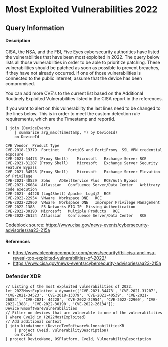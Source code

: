 # Most Exploited Vulnerabilities 2022

## Query Information

#### Description
CISA, the NSA, and the FBI, Five Eyes cybersecurity authorities have listed the vulnerabilities that have been most exploited in 2022. The query below lists all those vulnerabilities in order to be able to prioritize patching. These vulnerabilities should be patched as soon as possible to prevent breaches, if they have not already occurred. If one of those vulnerabilities is connected to the public internet, assume that the device has been compromised. 

You can add more CVE's to the current list based on the Additional Routinely Exploited Vulnerabilities listed in the CISA report in the references.

If you want to alert on this vulnerability the last lines need to be changed to the lines below. This is in order to meet the custom detection rule requirements, which are the Timestamp and reportId.
```
| join (DeviceEvents
    | summarize arg_max(Timestamp, *) by DeviceId)
    on DeviceId
```

```
CVE	Vendor	Product	Type
CVE-2018-13379	Fortinet	FortiOS and FortiProxy	SSL VPN credential exposure
CVE-2021-34473 (Proxy Shell)	Microsoft	Exchange Server	RCE
CVE-2021-31207 (Proxy Shell)	Microsoft	Exchange Server	Security Feature Bypass
CVE-2021-34523 (Proxy Shell)	Microsoft	Exchange Server	Elevation of Privilege
CVE-2021-40539	Zoho	ADSelfService Plus	RCE/Auth Bypass
CVE-2021-26084	Atlassian	Confluence Server/Data Center	Arbitrary code execution
CVE-2021- 44228 (Log4Shell)	Apache	Log4j2	RCE
CVE-2022-22954	VMware	Workspace ONE	RCE
CVE-2022-22960	VMware	Workspace ONE	Improper Privilege Management
CVE-2022-1388	F5 Networks	BIG-IP	Missing Authentication
CVE-2022-30190	Microsoft	Multiple Products	RCE
CVE-2022-26134	Atlassian	Confluence Server/Data Center	RCE
```
Codeblock source: https://www.cisa.gov/news-events/cybersecurity-advisories/aa23-215a

#### References
- https://www.bleepingcomputer.com/news/security/fbi-cisa-and-nsa-reveal-top-exploited-vulnerabilities-of-2022/
- https://www.cisa.gov/news-events/cybersecurity-advisories/aa23-215a

### Defender XDR
```
// Listing of the most exploited vulnerabilities of 2022.
let 2022MostExploited = dynamic(['CVE-2021-34473', 'CVE-2021-31207', 'CVE-2021-34523', 'CVE-2018-13379', 'CVE-2021-40539', 'CVE-2021-26084', 'CVE-2021- 44228', 'CVE-2022-22954', 'CVE-2022-22960', 'CVE-2022-1388', 'CVE-2022-30190', 'CVE-2022-26134']);
DeviceTvmSoftwareVulnerabilities
// Filter on devices that are vulnerable to one of the vulnerabilities
| where CveId in (2022MostExploited)
// Add additional context
| join kind=inner (DeviceTvmSoftwareVulnerabilitiesKB
    | project CveId, VulnerabilityDescription)
    on CveId
| project DeviceName, OSPlatform, CveId, VulnerabilityDescription
```
